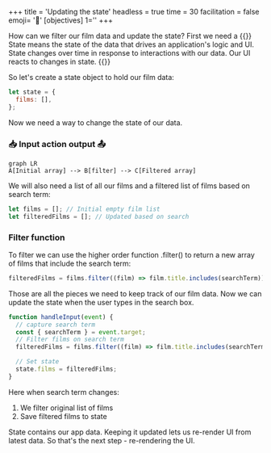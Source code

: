 +++
title = 'Updating the state'
headless = true
time = 30
facilitation = false
emoji= '🧩'
[objectives]
    1=''
+++

How can we filter our film data and update the state? First we need a {{<tooltip title="state">}} State means the state of the data that drives an application's logic and UI. State changes over time in response to interactions with our data. Our UI reacts to changes in state. {{</tooltip>}}

So let's create a state object to hold our film data:

```js
let state = {
  films: [],
};
```

Now we need a way to change the state of our data.

### 📥 Input action output 📤

```mermaid
graph LR
A[Initial array] --> B[filter] --> C[Filtered array]
```

We will also need a list of all our films and a filtered list of films based on search term:

```js
let films = []; // Initial empty film list
let filteredFilms = []; // Updated based on search
```

### Filter function

To filter we can use the higher order function .filter() to return a new array of films that include the search term:

```js
filteredFilms = films.filter((film) => film.title.includes(searchTerm));
```

Those are all the pieces we need to keep track of our film data. Now we can update the state when the user types in the search box.

```js
function handleInput(event) {
  // capture search term
  const { searchTerm } = event.target;
  // Filter films on search term
  filteredFilms = films.filter((film) => film.title.includes(searchTerm));

  // Set state
  state.films = filteredFilms;
}
```

Here when search term changes:

1. We filter original list of films
2. Save filtered films to state

State contains our app data. Keeping it updated lets us re-render UI from latest data. So that's the next step - re-rendering the UI.
